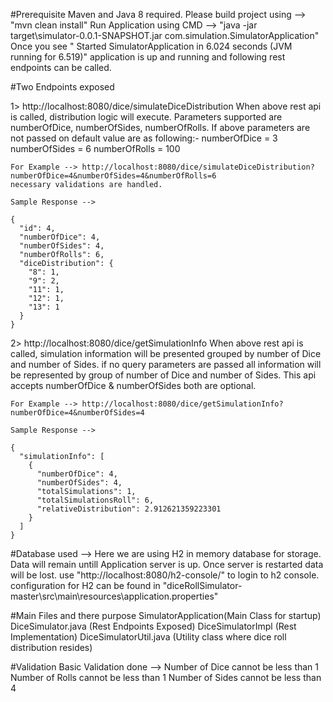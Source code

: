 #Prerequisite
Maven and Java 8 required.
Please build project using --> "mvn clean install"
Run Application using CMD --> "java -jar target\simulator-0.0.1-SNAPSHOT.jar com.simulation.SimulatorApplication"
Once you see " Started SimulatorApplication in 6.024 seconds (JVM running for 6.519)" application is up and running and following rest endpoints can be called.

#Two Endpoints exposed

1> http://localhost:8080/dice/simulateDiceDistribution
	When above rest api is called, distribution logic will execute.
	Parameters supported are numberOfDice, numberOfSides, numberOfRolls.
	If above parameters are not passed on default value are as following:-
	numberOfDice = 3
	numberOfSides = 6
	numberOfRolls = 100

	For Example --> http://localhost:8080/dice/simulateDiceDistribution?numberOfDice=4&numberOfSides=4&numberOfRolls=6
	necessary validations are handled.

	Sample Response -->

	{
	  "id": 4,
	  "numberOfDice": 4,
	  "numberOfSides": 4,
	  "numberOfRolls": 6,
	  "diceDistribution": {
	    "8": 1,
	    "9": 2,
	    "11": 1,
	    "12": 1,
	    "13": 1
	  }
	}

2> http://localhost:8080/dice/getSimulationInfo
	When above rest api is called, simulation information will be presented grouped by number of Dice and number of Sides.
	if no query parameters are passed all information will be represented by group of number of Dice and number of Sides.
	This api accepts numberOfDice & numberOfSides both are optional.
	
	For Example --> http://localhost:8080/dice/getSimulationInfo?numberOfDice=4&numberOfSides=4

	Sample Response -->

	{
	  "simulationInfo": [
	    {
	      "numberOfDice": 4,
	      "numberOfSides": 4,
	      "totalSimulations": 1,
	      "totalSimulationsRoll": 6,
	      "relativeDistribution": 2.912621359223301
	    }
	  ]
	}

#Database used -->
Here we are using H2 in memory database for storage. Data will remain untill Application server is up. Once server is restarted data will be lost.
use "http://localhost:8080/h2-console/" to login to h2 console.
configuration for H2 can be found in "diceRollSimulator-master\src\main\resources\application.properties"

#Main Files and there purpose
	SimulatorApplication(Main Class for startup)
	DiceSimulator.java (Rest Endpoints Exposed)
	DiceSimulatorImpl (Rest Implementation)
	DiceSimulatorUtil.java (Utility class where dice roll distribution resides)
				
#Validation
Basic Validation done -->
	Number of Dice cannot be less than 1
	Number of Rolls cannot be less than 1
	Number of Sides cannot be less than 4


